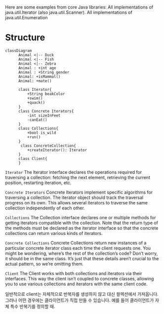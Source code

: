 Here are some examples from core Java libraries:
All implementations of java.util.Iterator (also java.util.Scanner).
All implementations of java.util.Enumeration

# Structure
```mermaid
classDiagram
      Animal <|-- Duck
      Animal <|-- Fish
      Animal <|-- Zebra
      Animal : +int age
      Animal : +String gender
      Animal: +isMammal()
      Animal: +mate()
      
      class Iterator{
          +String beakColor
          +swim()
          +quack()
      }
      class Concrete Iterators{
          -int sizeInFeet
          -canEat()
      }
      class Collections{
          +bool is_wild
          +run()
      }
       class ConcreteCollection{
          +createIterator(): Iterator
      }
      class Client{
      }
```


`Iterator`
The Iterator interface declares the operations required for traversing a collection: fetching the next element, retrieving the current position, restarting iteration, etc.

`Concrete Iterators`
Concrete Iterators implement specific algorithms for traversing a collection. The iterator object should track the traversal progress on its own. This allows several iterators to traverse the same collection independently of each other.

`Collections`
The Collection interface declares one or multiple methods for getting iterators compatible with the collection. Note that the return type of the methods must be declared as the iterator interface so that the concrete collections can return various kinds of iterators.

`Concrete Collections`
Concrete Collections return new instances of a particular concrete iterator class each time the client requests one. You might be wondering, where’s the rest of the collection’s code? Don’t worry, it should be in the same class. It’s just that these details aren’t crucial to the actual pattern, so we’re omitting them.

`Client`
The Client works with both collections and iterators via their interfaces. This way the client isn’t coupled to concrete classes, allowing you to use various collections and iterators with the same client code.

일반적으로 client는 자체적으로 반복자를 생성하지 않고 대신 컬렉션에서 가져옵니다. 그러나 어떤 경우에는 클라이언트가 직접 만들 수 있습니다. 예를 들어 클라이언트가 자체 특수 반복기를 정의할 때.


